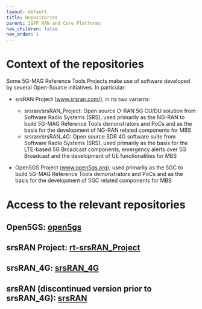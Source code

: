 ```yaml
---
layout: default
title: Repositories
parent: 3GPP RAN and Core Platforms
has_children: false
nav_order: 1
---
```

# Context of the repositories

Some 5G-MAG Reference Tools Projects make use of software developed by several Open-Source initiatives. In particular:

* srsRAN Project (www.srsran.com/), in its two variants:
  * srsran/srsRAN_Project: Open source O-RAN 5G CU/DU solution from Software Radio Systems (SRS), used primarily as the NG-RAN to build 5G-MAG Reference Tools demonstrators and PoCs and as the basis for the development of NG-RAN related components for MBS
  * srsran/srsRAN_4G: Open source SDR 4G software suite from Software Radio Systems (SRS), used primarily as the basis for the LTE-based 5G Broadcast components, emergency alerts over 5G Broadcast and the development of UE functionalities for MBS

* Open5GS Project (www.open5gs.org), used primarily as the 5GC to build 5G-MAG Reference Tools demonstrators and PoCs and as the basis for the development of 5GC related components for MBS

# Access to the relevant repositories

## Open5GS: [open5gs](https://github.com/5G-MAG/open5gs)

## srsRAN Project: [rt-srsRAN_Project](https://github.com/5G-MAG/rt-srsRAN_Project)

## srsRAN_4G: [srsRAN_4G](https://github.com/5G-MAG/srsRAN_4G)

## srsRAN (discontinued version prior to srsRAN_4G): [srsRAN](https://github.com/5G-MAG/srsRAN)
